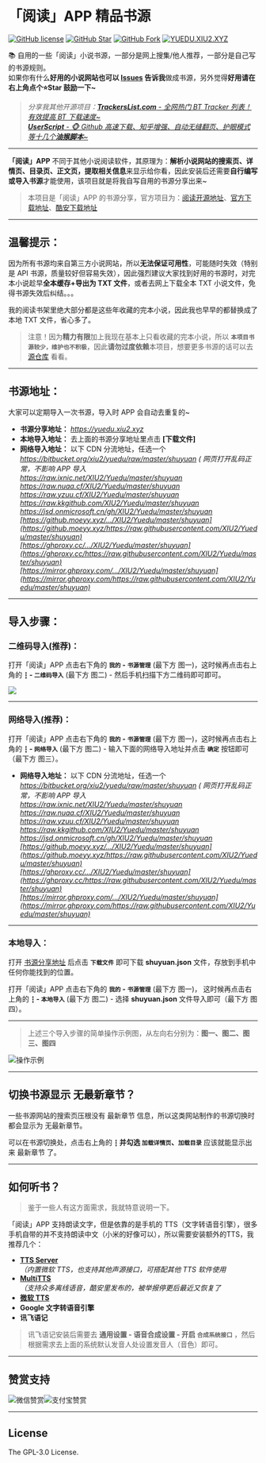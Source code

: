 # 「阅读」APP 精品书源

[![GitHub license](https://img.shields.io/badge/license-GPL--3.0-orange?style=flat-square&color=0f6adb&logo=github)](https://github.com/XIU2/yuedu/)
[![GitHub Star](https://img.shields.io/github/stars/XIU2/yuedu.svg?style=flat-square&label=Star&color=0f6adb&logo=github)](https://github.com/XIU2/yuedu/)
[![GitHub Fork](https://img.shields.io/github/forks/XIU2/yuedu.svg?style=flat-square&label=Fork&color=0f6adb&logo=github)](https://github.com/XIU2/yuedu/)
[![YUEDU.XIU2.XYZ](https://img.shields.io/static/v1?label=%20&message=YUEDU.XIU2.XYZ&style=flat-square&labelColor=1172EB&color=0f6adb&logo=data:image/png;base64,iVBORw0KGgoAAAANSUhEUgAAABAAAAAQCAYAAAAf8/9hAAAA1ElEQVR42mMULHr9n4ECwEhVA971ijDUb/7CMPnAD4Y4M3aGCeG8ODUKFb/BNCDYgI1hdiwfXBIbQFcDNwBkO0wQXRGyHDofqwHOaiwMq9MFGDwnvWfw0WNnyHbgYnCf+J7h9KO/xBkAYuPzN1EGoIcDLnnaGUCRF5D5INqk/R3DvTf/iI8FmAtgBtRt+sJw8ckfho1ZAnAxnAYgawYBH21WhkVJ/HAxgglJlJuR4cnHfwzsLIwo/o8yYWOYEsnH8PHbP4bStV8Y1lz4hZmUyQEUGwAAWJ624X5VLdcAAAAASUVORK5CYII=)](https://yuedu.xiu2.xyz)

📚 自用的一些「阅读」小说书源，一部分是网上搜集/他人推荐，一部分是自己写的书源规则。  
如果你有什么**好用的小说网站也可以 [Issues](https://github.com/XIU2/Yuedu/issues/new/choose) 告诉我**做成书源，另外觉得**好用请在右上角点个⭐Star 鼓励一下~**   

> _分享我其他开源项目：[**TrackersList.com** - 全网热门 BT Tracker 列表！有效提高 BT 下载速度~](https://github.com/XIU2/TrackersListCollection) <img src="https://img.shields.io/github/stars/XIU2/TrackersListCollection.svg?style=flat-square&label=Star&color=4285dd&logo=github" height="16px" />_  
> _[**UserScript** - 🐵 Github 高速下载、知乎增强、自动无缝翻页、护眼模式 等十几个**油猴脚本**~](https://github.com/XIU2/UserScript) <img src="https://img.shields.io/github/stars/XIU2/UserScript.svg?style=flat-square&label=Star&color=4285dd&logo=github" height="16px" />_

****

**「阅读」APP** 不同于其他小说阅读软件，其原理为：**解析小说网站的搜索页、详情页、目录页、正文页，提取相关信息**来显示给你看，因此安装后还需要**自行编写或导入书源**才能使用，该项目就是将我自写自用的书源分享出来~  

> 本项目是「阅读」APP 的书源分享，官方项目为：[阅读开源地址](https://github.com/gedoor/legado)、[官方下载地址](https://github.com/gedoor/legado/releases)、[酷安下载地址](https://www.coolapk.com/apk/256030)

****

## 温馨提示：

因为所有书源均来自第三方小说网站，所以**无法保证可用性**，可能随时失效（特别是 API 书源，质量较好但容易失效），因此强烈建议大家找到好用的书源时，对完本小说趁早**全本缓存+导出为 TXT 文件**，或者去网上下载全本 TXT 小说文件，免得书源失效后纠结。。。  

我的阅读书架里绝大部分都是这些年收藏的完本小说，因此我也早早的都替换成了本地 TXT 文件，省心多了。

> 注意！因为**精力有限**加上我现在基本上只看收藏的完本小说，所以 **`本项目书源较少，维护也不积极`**，因此**请勿过度依赖**本项目，想要更多书源的话可以去 [源仓库](https://www.yckceo.com/yuedu/shuyuan) 看看。

****

## 书源地址：
大家可以定期导入一次书源，导入时 APP 会自动去重复的~
- **书源分享地址：** _https://yuedu.xiu2.xyz_  
- **本地导入地址：** 去上面的书源分享地址里点击 **\[下载文件\]**  
- **网络导入地址：** 以下 CDN 分流地址，任选一个  
_https://bitbucket.org/xiu2/yuedu/raw/master/shuyuan ( 网页打开乱码正常，不影响 APP 导入_  
_https://raw.ixnic.net/XIU2/Yuedu/master/shuyuan_  
_https://raw.nuaa.cf/XIU2/Yuedu/master/shuyuan_  
_https://raw.yzuu.cf/XIU2/Yuedu/master/shuyuan_  
_https://raw.kkgithub.com/XIU2/Yuedu/master/shuyuan_  
_https://jsd.onmicrosoft.cn/gh/XIU2/Yuedu/master/shuyuan_  
_[https://github.moeyy.xyz/.../XIU2/Yuedu/master/shuyuan](https://github.moeyy.xyz/https://raw.githubusercontent.com/XIU2/Yuedu/master/shuyuan)_  
_[https://ghproxy.cc/.../XIU2/Yuedu/master/shuyuan](https://ghproxy.cc/https://raw.githubusercontent.com/XIU2/Yuedu/master/shuyuan)_  
_[https://mirror.ghproxy.com/.../XIU2/Yuedu/master/shuyuan](https://mirror.ghproxy.com/https://raw.githubusercontent.com/XIU2/Yuedu/master/shuyuan)_  

****

## 导入步骤：

### 二维码导入(推荐)：
打开「阅读」APP 点击右下角的 **`我的` - `书源管理`** (最下方 图一)，这时候再点击右上角的 **` ┇ ` - `二维码导入`** (最下方 图二) - 然后手机扫描下方二维码即可即可。  

![](https://bitbucket.org/xiu2/yuedu/raw/master/dist/img/img-03.png)

****

### 网络导入(推荐)：
打开「阅读」APP 点击右下角的 **`我的` - `书源管理`** (最下方 图一)，这时候再点击右上角的 **` ┇ ` - `网络导入`** (最下方 图二) - 输入下面的网络导入地址并点击 **`确定`** 按钮即可（最下方 图三）。  
- **网络导入地址：** 以下 CDN 分流地址，任选一个  
_https://bitbucket.org/xiu2/yuedu/raw/master/shuyuan ( 网页打开乱码正常，不影响 APP 导入_  
_https://raw.ixnic.net/XIU2/Yuedu/master/shuyuan_  
_https://raw.nuaa.cf/XIU2/Yuedu/master/shuyuan_  
_https://raw.yzuu.cf/XIU2/Yuedu/master/shuyuan_  
_https://raw.kkgithub.com/XIU2/Yuedu/master/shuyuan_  
_https://jsd.onmicrosoft.cn/gh/XIU2/Yuedu/master/shuyuan_  
_[https://github.moeyy.xyz/.../XIU2/Yuedu/master/shuyuan](https://github.moeyy.xyz/https://raw.githubusercontent.com/XIU2/Yuedu/master/shuyuan)_  
_[https://ghproxy.cc/.../XIU2/Yuedu/master/shuyuan](https://ghproxy.cc/https://raw.githubusercontent.com/XIU2/Yuedu/master/shuyuan)_  
_[https://mirror.ghproxy.com/.../XIU2/Yuedu/master/shuyuan](https://mirror.ghproxy.com/https://raw.githubusercontent.com/XIU2/Yuedu/master/shuyuan)_  

****

### 本地导入：
打开 [书源分享地址](https://yuedu.xiu2.xyz) 后点击 **`下载文件`** 即可下载 **shuyuan.json** 文件，存放到手机中任何你能找到的位置。  

打开「阅读」APP 点击右下角的 **`我的` - `书源管理`** (最下方 图一)， 这时候再点击右上角的 **` ┇ ` - `本地导入`** (最下方 图二) - 选择 **shuyuan.json** 文件导入即可（最下方 图四）。  

****

> 上述三个导入步骤的简单操作示例图，从左向右分别为：**图一、图二、图三、图四**

![操作示例](https://bitbucket.org/xiu2/yuedu/raw/master/dist/img/img-04.png)

****

## 切换书源显示 无最新章节？

一些书源网站的搜索页压根没有 最新章节 信息，所以这类网站制作的书源切换时都会显示为 无最新章节。

可以在书源切换处，点击右上角的 **` ┇ ` 并勾选 `加载详情页`、`加载目录`** 应该就能显示出来 最新章节 了。

****

## 如何听书？

> 鉴于一些人有这方面需求，我就特意说明一下。  

「阅读」APP 支持朗读文字，但是依靠的是手机的 TTS（文字转语音引擎），很多手机自带的并不支持朗读中文（小米的好像可以），所以需要安装额外的TTS，我推荐几个：
- **[TTS Server](https://github.com/jing332/tts-server-android)**  
_（内置微软 TTS，也支持其他声源接口，可搭配其他 TTS 软件使用_  
- **[MultiTTS](https://t.me/MultiTTS)**  
_（支持众多离线语音，酷安里发布的，被举报停更后最近又恢复了_  
- **[微软 TTS](https://github.com/ag2s20150909/TTS)**  
- **Google 文字转语音引擎**  
- **讯飞语记**  

> 讯飞语记安装后需要去 **通用设置 - 语音合成设置 - 开启 `合成系统接口`** ，然后根据需求去上面的系统默认发音人处设置发音人（音色）即可。  

****

## 赞赏支持

![微信赞赏](https://bitbucket.org/xiu2/xiu2/raw/master/img/zs-01.png)![支付宝赞赏](https://bitbucket.org/xiu2/xiu2/raw/master/img/zs-02.png)

****

## License

The GPL-3.0 License.